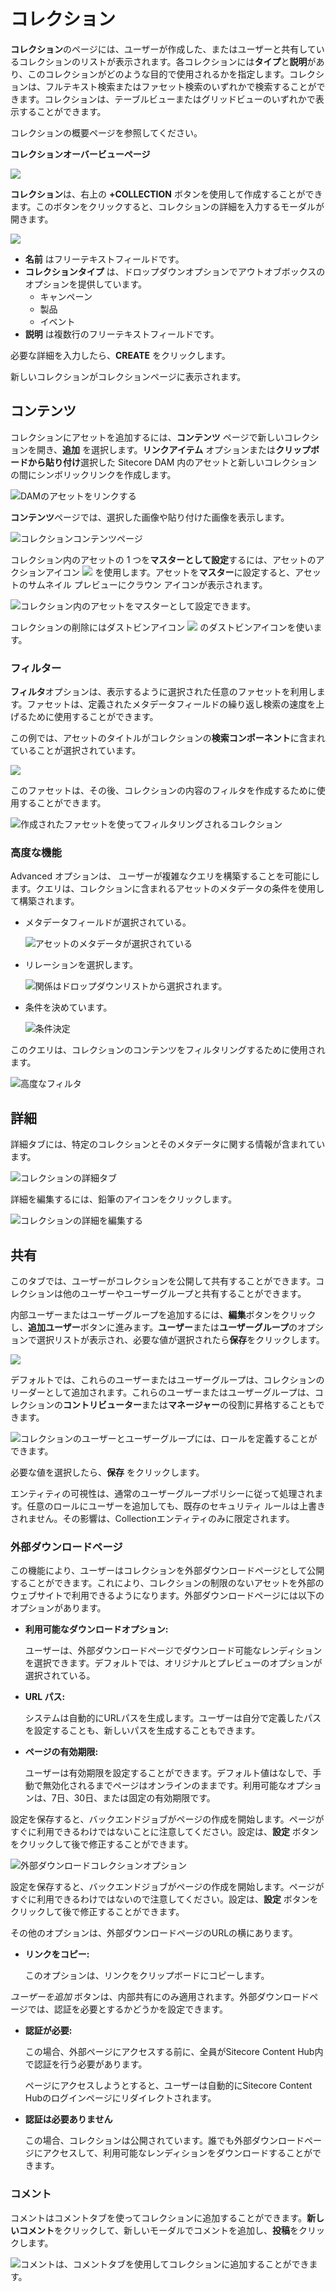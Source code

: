# コレクション

**コレクション**のページには、ユーザーが作成した、またはユーザーと共有しているコレクションのリストが表示されます。各コレクションには**タイプ**と**説明**があり、このコレクションがどのような目的で使用されるかを指定します。コレクションは、フルテキスト検索またはファセット検索のいずれかで検索することができます。コレクションは、テーブルビューまたはグリッドビューのいずれかで表示することができます。

コレクションの概要ページを参照してください。

**コレクションオーバービューページ**

![](../../../../images/user-documentation/content-user-manual/about-m-content/_user-documentation_content-user-manual_about-m-content_definitions_3.2.1_68_Collections_Overview_page.png)

**コレクション**は、右上の **+COLLECTION** ボタンを使用して作成することができます。このボタンをクリックすると、コレクションの詳細を入力するモーダルが開きます。

![](../../../../images/user-documentation/content-user-manual/about-m-content/_user-documentation_content-user-manual_about-m-content_definitions_3.2.1_create_collection_modal.png)

* **名前** はフリーテキストフィールドです。
* **コレクションタイプ** は、ドロップダウンオプションでアウトオブボックスのオプションを提供しています。
    * キャンペーン
    * 製品
    * イベント
* **説明** は複数行のフリーテキストフィールドです。

必要な詳細を入力したら、**CREATE** をクリックします。

新しいコレクションがコレクションページに表示されます。

## コンテンツ

コレクションにアセットを追加するには、**コンテンツ** ページで新しいコレクションを開き、**追加** を選択します。**リンクアイテム** オプションまたは**クリップボードから貼り付け**選択した Sitecore DAM 内のアセットと新しいコレクションの間にシンボリックリンクを作成します。

![DAMのアセットをリンクする](../../../../images/user-documentation/content-user-manual/about-m-content/_user-documentation_content-user-manual_about-m-content_definitions_3.2.1_add_assets_options.gif)

**コンテンツ**ページでは、選択した画像や貼り付けた画像を表示します。

![コレクションコンテンツページ](../../../../images/user-documentation/content-user-manual/about-m-content/_user-documentation_content-user-manual_about-m-content_definitions_3.2.1_69_Collection_Detail.png)

コレクション内のアセットの 1 つを**マスターとして設定**するには、アセットのアクションアイコン ![](../../../../images/user-documentation/content-user-manual/about-m-content/_user-documentation_content-user-manual_about-m-content_definitions_3.2.1_actions_icon_in_collections_for_assets.png) を使用します。アセットを**マスター**に設定すると、アセットのサムネイル プレビューにクラウン アイコンが表示されます。

![コレクション内のアセットをマスターとして設定できます。](../../../../images/user-documentation/content-user-manual/about-m-content/_user-documentation_content-user-manual_about-m-content_definitions_3.2.1_set_as_master_collections.gif)

コレクションの削除にはダストビンアイコン ![](../../../../images/user-documentation/content-user-manual/about-m-content/_user-documentation_content-user-manual_about-m-content_definitions_3.2.1_collections_dustbin_icon.png) のダストビンアイコンを使います。

### フィルター

**フィルタ**オプションは、表示するように選択された任意のファセットを利用します。ファセットは、定義されたメタデータフィールドの繰り返し検索の速度を上げるために使用することができます。

この例では、アセットのタイトルがコレクションの**検索コンポーネント**に含まれていることが選択されています。

![](../../../../images/user-documentation/content-user-manual/about-m-content/_user-documentation_content-user-manual_about-m-content_definitions_3.2.1_collections_facet_filter.png)

このファセットは、その後、コレクションの内容のフィルタを作成するために使用することができます。

![作成されたファセットを使ってフィルタリングされるコレクション](../../../../images/user-documentation/content-user-manual/about-m-content/_user-documentation_content-user-manual_about-m-content_definitions_3.2.1_collections_filter.gif "作成されたファセットを使ってフィルタリングされるコレクション")

### 高度な機能

Advanced オプションは、 ユーザーが複雑なクエリを構築することを可能にします。クエリは、コレクションに含まれるアセットのメタデータの条件を使用して構築されます。

* メタデータフィールドが選択されている。

  ![アセットのメタデータが選択されている](../../../../images/user-documentation/content-user-manual/about-m-content/_user-documentation_content-user-manual_about-m-content_definitions_3.2.1_asset_metadata_filter.png "アセットのメタデータが選択されている")

* リレーションを選択します。

  ![関係はドロップダウンリストから選択されます。](../../../../images/user-documentation/content-user-manual/about-m-content/_user-documentation_content-user-manual_about-m-content_definitions_3.2.1_query_builder_relation_filter.png "関係はドロップダウンリストから選択されます。")

* 条件を決めています。

  ![条件決定](../../../../images/user-documentation/content-user-manual/about-m-content/_user-documentation_content-user-manual_about-m-content_definitions_3.2.1_query_builder_condition_filter.png "条件決定")


このクエリは、コレクションのコンテンツをフィルタリングするために使用されます。

![高度なフィルタ](../../../../images/user-documentation/content-user-manual/about-m-content/_user-documentation_content-user-manual_about-m-content_definitions_3.2.1_collections_filter_advanced.gif "高度なフィルタ")

## 詳細

詳細タブには、特定のコレクションとそのメタデータに関する情報が含まれています。

![コレクションの詳細タブ](../../../../images/user-documentation/content-user-manual/about-m-content/_user-documentation_content-user-manual_about-m-content_definitions_3.2.1_collections_details_tab.png)


詳細を編集するには、鉛筆のアイコンをクリックします。

![コレクションの詳細を編集する](../../../../images/user-documentation/content-user-manual/about-m-content/_user-documentation_content-user-manual_about-m-content_definitions_3.2.1_edit_details.gif)


## 共有

このタブでは、ユーザーがコレクションを公開して共有することができます。コレクションは他のユーザーやユーザーグループと共有することができます。

内部ユーザーまたはユーザーグループを追加するには、**編集**ボタンをクリックし、**追加ユーザー**ボタンに進みます。**ユーザー**または**ユーザーグループ**のオプションで選択リストが表示され、必要な値が選択されたら**保存**をクリックします。

![](../../../../images/user-documentation/content-user-manual/about-m-content/_user-documentation_content-user-manual_about-m-content_definitions_3.2.1_add_internal_users_to_a_collection.gif)

デフォルトでは、これらのユーザーまたはユーザーグループは、コレクションのリーダーとして追加されます。これらのユーザーまたはユーザーグループは、コレクションの**コントリビューター**または**マネージャー**の役割に昇格することもできます。

![コレクションのユーザーとユーザーグループには、ロールを定義することができます。](../../../../images/user-documentation/content-user-manual/about-m-content/_user-documentation_content-user-manual_about-m-content_definitions_3.2.1_role_for_users_usergroups_in_collections.png)


必要な値を選択したら、**保存** をクリックします。

エンティティの可視性は、通常のユーザーグループポリシーに従って処理されます。任意のロールにユーザーを追加しても、既存のセキュリティ ルールは上書きされません。その影響は、Collectionエンティティのみに限定されます。

### 外部ダウンロードページ

この機能により、ユーザーはコレクションを外部ダウンロードページとして公開することができます。これにより、コレクションの制限のないアセットを外部のウェブサイトで利用できるようになります。外部ダウンロードページには以下のオプションがあります。

* **利用可能なダウンロードオプション:**

  ユーザーは、外部ダウンロードページでダウンロード可能なレンディションを選択できます。デフォルトでは、オリジナルとプレビューのオプションが選択されている。

* **URL パス:**

  システムは自動的にURLパスを生成します。ユーザーは自分で定義したパスを設定することも、新しいパスを生成することもできます。

* **ページの有効期限:**

  ユーザーは有効期限を設定することができます。デフォルト値はなしで、手動で無効化されるまでページはオンラインのままです。利用可能なオプションは、7日、30日、または固定の有効期限です。

設定を保存すると、バックエンドジョブがページの作成を開始します。ページがすぐに利用できるわけではないことに注意してください。設定は、**設定** ボタンをクリックして後で修正することができます。

![外部ダウンロードコレクションオプション
](../../../../images/user-documentation/content-user-manual/about-m-content/_user-documentation_content-user-manual_about-m-content_definitions_3.2.1_external_download_collections2.gif)

設定を保存すると、バックエンドジョブがページの作成を開始します。ページがすぐに利用できるわけではないので注意してください。設定は、**設定** ボタンをクリックして後で修正することができます。

その他のオプションは、外部ダウンロードページのURLの横にあります。

* **リンクをコピー:**

  このオプションは、リンクをクリップボードにコピーします。

*ユーザーを追加* ボタンは、内部共有にのみ適用されます。外部ダウンロードページでは、認証を必要とするかどうかを設定できます。

* **認証が必要:**
 
  この場合、外部ページにアクセスする前に、全員がSitecore Content Hub内で認証を行う必要があります。
  
  ページにアクセスしようとすると、ユーザーは自動的にSitecore Content Hubのログインページにリダイレクトされます。

* **認証は必要ありません**

  この場合、コレクションは公開されています。誰でも外部ダウンロードページにアクセスして、利用可能なレンディションをダウンロードすることができます。

### コメント

コメントはコメントタブを使ってコレクションに追加することができます。**新しいコメント**をクリックして、新しいモーダルでコメントを追加し、**投稿**をクリックします。

![コメントは、コメントタブを使用してコレクションに追加することができます。](../../../../images/user-documentation/content-user-manual/about-m-content/_user-documentation_content-user-manual_about-m-content_definitions_3.2.1_comments_collection.gif)
